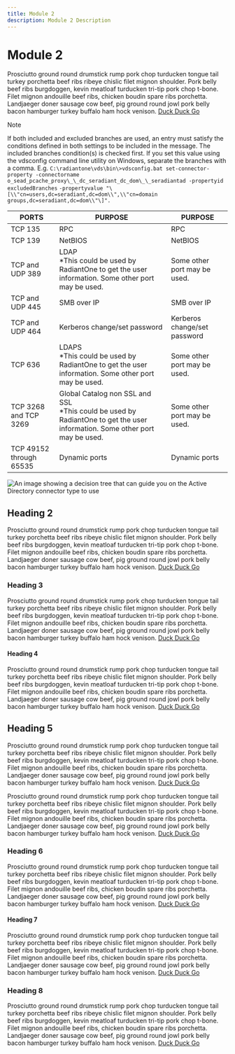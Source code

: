 ```yaml
---
title: Module 2
description: Module 2 Description
---
```


# Module 2

Prosciutto ground round drumstick rump pork chop turducken tongue tail turkey porchetta beef ribs ribeye chislic filet mignon shoulder. Pork belly beef ribs burgdoggen, kevin meatloaf turducken tri-tip pork chop t-bone. Filet mignon andouille beef ribs, chicken boudin spare ribs porchetta. Landjaeger doner sausage cow beef, pig ground round jowl pork belly bacon hamburger turkey buffalo ham hock venison. [Duck Duck Go](https://duckduckgo.com)

>[!note]
>If both included and excluded branches are used, an entry must satisfy the conditions defined in both settings to be included in the message. The included branches condition(s) is checked first.
>If you set this value using the vdsconfig command line utility on Windows, separate the branches with a comma. E.g. `C:\radiantone\vds\bin\>vdsconfig.bat set-connector-property -connectorname o_sead_pcache_proxy\_\_dc_seradiant_dc_dom\_\_seradiantad -propertyid excludedBranches`
>`-propertyvalue "\[\\"cn=users,dc=seradiant,dc=dom\\",\\"cn=domain groups,dc=seradiant,dc=dom\\"\]".`

| PORTS | PURPOSE | PURPOSE |
|---|---|---|
| TCP 135 | RPC | RPC |
| TCP 139 | NetBIOS | NetBIOS |
| TCP and UDP 389 | LDAP <br /> *This could be used by RadiantOne to get the user information. Some other port may be used. | Some other port may be used. |
| TCP and UDP 445   | SMB over IP | SMB over IP |
| TCP and UDP 464 | Kerberos change/set password | Kerberos change/set password |
| TCP 636 | LDAPS <br /> *This could be used by RadiantOne to get the user information. Some other port may be used. | Some other port may be used. |
| TCP 3268 and TCP 3269 | Global Catalog non SSL and SSL <br /> *This could be used by RadiantOne to get the user information. Some other port may be used. | Some other port may be used. |
| TCP 49152 through 65535 | Dynamic ports | Dynamic ports |

![An image showing a decision tree that can guide you on the Active Directory connector type to use](../media/image1.png)

## Heading 2

Prosciutto ground round drumstick rump pork chop turducken tongue tail turkey porchetta beef ribs ribeye chislic filet mignon shoulder. Pork belly beef ribs burgdoggen, kevin meatloaf turducken tri-tip pork chop t-bone. Filet mignon andouille beef ribs, chicken boudin spare ribs porchetta. Landjaeger doner sausage cow beef, pig ground round jowl pork belly bacon hamburger turkey buffalo ham hock venison. [Duck Duck Go](https://duckduckgo.com)

### Heading 3

Prosciutto ground round drumstick rump pork chop turducken tongue tail turkey porchetta beef ribs ribeye chislic filet mignon shoulder. Pork belly beef ribs burgdoggen, kevin meatloaf turducken tri-tip pork chop t-bone. Filet mignon andouille beef ribs, chicken boudin spare ribs porchetta. Landjaeger doner sausage cow beef, pig ground round jowl pork belly bacon hamburger turkey buffalo ham hock venison. [Duck Duck Go](https://duckduckgo.com)

#### Heading 4

Prosciutto ground round drumstick rump pork chop turducken tongue tail turkey porchetta beef ribs ribeye chislic filet mignon shoulder. Pork belly beef ribs burgdoggen, kevin meatloaf turducken tri-tip pork chop t-bone. Filet mignon andouille beef ribs, chicken boudin spare ribs porchetta. Landjaeger doner sausage cow beef, pig ground round jowl pork belly bacon hamburger turkey buffalo ham hock venison. [Duck Duck Go](https://duckduckgo.com)

## Heading 5

Prosciutto ground round drumstick rump pork chop turducken tongue tail turkey porchetta beef ribs ribeye chislic filet mignon shoulder. Pork belly beef ribs burgdoggen, kevin meatloaf turducken tri-tip pork chop t-bone. Filet mignon andouille beef ribs, chicken boudin spare ribs porchetta. Landjaeger doner sausage cow beef, pig ground round jowl pork belly bacon hamburger turkey buffalo ham hock venison. [Duck Duck Go](https://duckduckgo.com)

Prosciutto ground round drumstick rump pork chop turducken tongue tail turkey porchetta beef ribs ribeye chislic filet mignon shoulder. Pork belly beef ribs burgdoggen, kevin meatloaf turducken tri-tip pork chop t-bone. Filet mignon andouille beef ribs, chicken boudin spare ribs porchetta. Landjaeger doner sausage cow beef, pig ground round jowl pork belly bacon hamburger turkey buffalo ham hock venison. [Duck Duck Go](https://duckduckgo.com)

### Heading 6

Prosciutto ground round drumstick rump pork chop turducken tongue tail turkey porchetta beef ribs ribeye chislic filet mignon shoulder. Pork belly beef ribs burgdoggen, kevin meatloaf turducken tri-tip pork chop t-bone. Filet mignon andouille beef ribs, chicken boudin spare ribs porchetta. Landjaeger doner sausage cow beef, pig ground round jowl pork belly bacon hamburger turkey buffalo ham hock venison. [Duck Duck Go](https://duckduckgo.com)

#### Heading 7

Prosciutto ground round drumstick rump pork chop turducken tongue tail turkey porchetta beef ribs ribeye chislic filet mignon shoulder. Pork belly beef ribs burgdoggen, kevin meatloaf turducken tri-tip pork chop t-bone. Filet mignon andouille beef ribs, chicken boudin spare ribs porchetta. Landjaeger doner sausage cow beef, pig ground round jowl pork belly bacon hamburger turkey buffalo ham hock venison. [Duck Duck Go](https://duckduckgo.com)

### Heading 8

Prosciutto ground round drumstick rump pork chop turducken tongue tail turkey porchetta beef ribs ribeye chislic filet mignon shoulder. Pork belly beef ribs burgdoggen, kevin meatloaf turducken tri-tip pork chop t-bone. Filet mignon andouille beef ribs, chicken boudin spare ribs porchetta. Landjaeger doner sausage cow beef, pig ground round jowl pork belly bacon hamburger turkey buffalo ham hock venison. [Duck Duck Go](https://duckduckgo.com)




